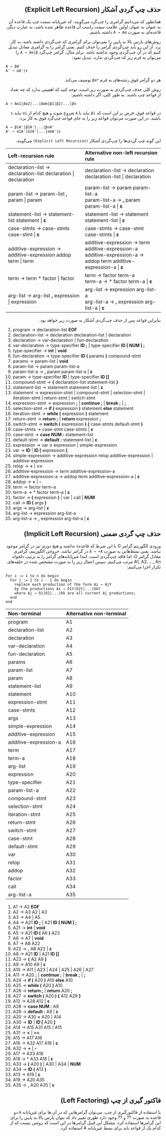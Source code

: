 <div dir="rtl" align="right">

## حذف چپ گردی آشکار (Explicit Left Recursion)
همانطور که می‌دانیم گرامری را چپ‌گرد می‌گویند، که غیر‌پایانه سمت چپ یک قاعده آن به عنوان به عنوان اولین علامت سمت راست آن قاعده ظاهر شده باشد، به عبارت دیگر، قاعده‌ای به صورت `A → Aα` داشته باشیم.

روش‌های پارس بالا به پایین را نمی‌توان برای گرامری که چپ‌گردی داشته باشد، به کار برد. از این رو باید چپ‌گردی گرامر را حذف کنیم. یعنی گرامر را به گرامری معادل تبدیل کنیم که در آن چپ‌گردی وجود نداشته باشد. برای مثال، گرامر چپ‌گرد  `A → Aα|β` را می‌توان به فرم زیر که چپ‌گردی ندارد، تبدیل نمود:
</div>

```
A → βA'
A' → αA'|ε
```

<div dir="rtl" align="right">

هر دو گرامر فوق رشته‌های به فرم `*βα` توصیف می‌کند.

روش کلی حذف چپ‌گردی به صورت زیر است، توجه کنید که اهمیتی ندارد که چه تعداد از قواعد چپ باشند. به طور کلی، اگر داشته باشیم: 
</div>

```
A → Aα1|Aα2|...|Aαm|β1|β2|...|βn
```

<div dir="rtl" align="right">
  
در قواعد فوق، فرض بر این است که `βi` نباید با `A` شروع شوند و هیچ کدام از `αi` نباید `ε` باشند. در این صورت می‌توان قواعد زیر را به جای قواعد چپ‌گرد فوق به کار برد:

</div>

```
A → β1A'|β2A'|...|βnA'
A' → α1A'|α2A'|...|αmA'|ε
```

<div dir="rtl" align="right">
  
این گونه چپ گردی‌ها را چپ‌گردی آشکار `(Explicit Left Recursion)` می‌گویند. 

</div>


| Left-recursion rule           | Alternative non-left recursion rule  |
|:-------------| :-----|
| declaration-list → declaration-list declaration \| declaration | declaration-list → declaration declaration-list \| declaration |
| param-list → param-list **,** param \| param | param-list → param param-list-a <br> param-list-a → **,** param param-list-a \| **ε** |
| statement-list → statement-list statement \| **ε** | statement-list → statement statement-list \| **ε**  |
| case-stmts → case-stmts case-stmt \| **ε** | case-stmts → case-stmt case-stmts \| **ε**|
| additive-expression → additive-expression addop term \| term | additive-expression → term additive-expression-a <br> additive-expression-a → addop term additive-expression-a \| **ε** |
| term → term * factor \| factor | term → factor term-a <br> term-a → * factor term-a \| **ε** |
| arg-list → arg-list **,** expression \| expression | arg-list → expression arg-list-a <br> arg-list-a → **,** expression arg-list-a \| **ε** |

<div dir="rtl" align="right">

بنابراین قواعد پس از حذف چپ‌گردی آشکار به صورت زیر خواهد بود.

</div>

1. program → declaration-list **EOF**
2. declaration-list → declaration declaration-list | declaration
3. declaration → var-declaration | fun-declaration
4. var-declaration → type-specifier **ID ;** | type-specifier **ID [ NUM ] ;**
5. type-specifier → **int** | **void**
6. fun-declaration → type-specifier **ID (** params **)** compound-stmt
7. params → param-list | **void**
8. param-list → param param-list-a 
9. param-list-a → **,** param param-list-a | **ε** 
10. param → type-specifier **ID** | type-specifier **ID []**
11. compound-stmt → **{** declaration-list statement-list **}**
12. statement-list → statement statement-list | **ε** 
13. statement → expression-stmt | compound-stmt | selection-stmt | iteration-stmt | return-stmt | switch-stmt
14. expression-stmt → expression **;** | **continue ;** | **break ;** | **;**
15. selection-stmt → **if (** expression **)** statement **else** statement
16. iteration-stmt → **while (** expression **)** statement
17. return-stmt → **return ;** | **return** expression **;**
18. switch-stmt → **switch (** expression **) {** case-stmts default-stmt **}**
19. case-stmts → case-stmt case-stmts | **ε**
20. case-stmt → **case NUM :** statement-list
21. default-stmt → **default :** statement-list | **ε**
22. expression → var **=** expression | simple-expression
23. var → **ID** | **ID [** expression **]**
24. simple-expression → additive-expression relop additive-expression | additive-expression
25. relop → **<** | **==**
26. additive-expression → term additive-expression-a 
27. additive-expression-a → addop term additive-expression-a | **ε** 
28. addop → **+** | **-**
29. term → factor term-a
30. term-a → * factor term-a | **ε**
31. factor → **(** expression **)** | var | call | **NUM**
32. call → **ID (** args **)**
33. args → arg-list | **ε**
34. arg-list → expression arg-list-a 
35. arg-list-a → **,** expression arg-list-a | **ε**

<div dir="rtl" align="right">

## حذف چپ گردی ضمنی (Implicit Left Recursion)

ورودی الگوریتم گرامر G با این شرط که قاعده`ε` نداشته و هیچ دوری نیز در گرامر موجود نباشد. یعنی بسط‌هایی به صورت `A → +A` در گرامر نباشد. خروجی الگوریتم، گرامری معادل گرامر G، اما فاقد چپ‌گردی است. ابتدا غیر‌پایانه‌های گرامر را به ترتیب دلخواه A1, A2, ..., An مرتب می‌کنیم. سپس اعمال زیر را به صورت مشخص شده در حلقه‌های تکرار اجرا می‌کنیم:

</div>

```
For i := 1 to n do begin
  For j := 1 to i - 1 do begin
    replace each production of the form Ai → AjY
    by the productions Ai → δ1Y|δ2Y|...|δkY
    where Aj → δ1|δ2|...|δk are all current Aj productions;
  end
end
```

| Non-terminal           | Alternative non-terminal  |
|:-------------| :-----|
| program | A1 |
| declaration-list | A2 |
| declaration | A3 |
| var-declaration | A4 |
| fun-declaration | A5 |
| params | A6 |
| param-list | A7 |
| param | A8 |
| statement-list | A9 |
| statement | A10 |
| expression-stmt | A11 | 
| case-stmts | A12 |
| args | A13 |
| simple-expression | A14 |
| additive-expression | A15 |
| additive-expression-a | A16 |
| term | A17 |
| term-a | A18 |
| arg-list | A19 |
| expression | A20 |
| type-specifier | A21 |
| param-list-a | A22 |
| compound-stmt | A23 |
| selection-stmt | A24 |
| iteration-stmt | A25 |
| return-stmt | A26 |
| switch-stmt | A27 |
| case-stmt | A28 |
| default-stmt | A29 |
| var | A30 | 
| relop | A31 | 
| addop | A32 | 
| factor | A33 |
| call | A34 |
| arg-list-a | A35 |

1. A1 → A2 **EOF**
2. A2 → A3 A2 | A3
3. A3 → A4 | A5
4. A4 → A21 **ID ;** | A21 **ID [ NUM ] ;**
5. A21 → **int** | **void**
6. A5 → A21 **ID (** A6 **)** A23
7. A6 → A7 | **void**
8. A7 → A8 A22 
9. A22 → **,** A8 A22 | **ε** 
10. A8 → A21 **ID** | A21 **ID []**
11. A23 → **{** A2 A9 **}**
12. A9 → A10 A9 | **ε** 
13. A10 → A11 | A23 | A24 | A25 | A26 | A27
14. A11 → A20 **;** | **continue ;** | **break ;** | **;**
15. A24 → **if (** A20 **)** A10 **else** A10
16. A25 → **while (** A20 **)** A10
17. A26 → **return ;** | **return** A20 **;**
18. A27 → **switch (** A20 **) {** A12 A29 **}**
19. A12 → A28 A12 | **ε**
20. A28 → **case NUM :** A9
21. A29 → **default :** A9 | **ε**
22. A20 → A30 **=** A20 | A14
23. A30 → **ID** | **ID [** A20 **]**
24. A14 → A15 A31 A15 | A15
25. A31 → **<** | **==**
26. A15 → A17 A16 
27. A16 → A32 A17 A16 | **ε** 
28. A32 → **+** | **-**
29. A17 → A33 A18
30. A18 → * A33 A18 | **ε**
31. A33 → **(** A20 **)** | A30 | A34 | **NUM**
32. A34 → **ID (** A13 **)**
33. A13 → A19 | **ε**
34. A19 → A20 A35 
35. A35 → **,** A20 A35 | **ε**


<div dir="rtl" align="right">


## فاکتور گیری از چپ (Left Factoring)
با استفاده از فاکتورگیری از چپ، می‌توان گرامر‌هایی که در آن ها برای غیرپایانه `A` دو قاعده به صورت ?? و ?? وجود دارد طوری تغییر داد که بتوان پارس بالا به پایین را برای این گرامر‌ها استفاده کرد.
مشکل این قبیل گرامر‌ها در این است که روشن نیست که از کدام یک از قواعد باید برای بسط غیرپایانه A استفاده کرد.



</div>

